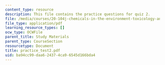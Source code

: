 ```yaml
---
content_type: resource
description: This file contains the practice questions for quiz 2.
file: /media/courses/20-104j-chemicals-in-the-environment-toxicology-and-public-health-be-104j-spring-2005/ba94cc99daa624374ca96545d166bda4_practice_test2.pdf
file_type: application/pdf
learning_resource_types: []
ocw_type: OCWFile
parent_title: Study Materials
parent_type: CourseSection
resourcetype: Document
title: practice_test2.pdf
uid: ba94cc99-daa6-2437-4ca9-6545d166bda4
---
```

